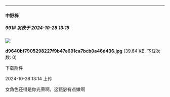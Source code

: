 ﻿
*****

####  中野梓  
##### 991#       发表于 2024-10-28 13:15

<img src="https://img.saraba1st.com/forum/202410/28/131410uvuk6kkuji14xggi.jpg" referrerpolicy="no-referrer">

<strong>d9640bf7905298227f9b47e691ca7bcb0a46d436.jpg</strong> (39.64 KB, 下载次数: 0)

下载附件

2024-10-28 13:14 上传

女角色还得是你光荣啊，这甄宓有点嫩啊

